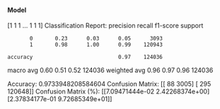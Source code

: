 #### Model
[1 1 1 ... 1 1 1]
Classification Report:
              precision    recall  f1-score   support

           0       0.23      0.03      0.05      3093
           1       0.98      1.00      0.99    120943

    accuracy                           0.97    124036
   macro avg       0.60      0.51      0.52    124036
weighted avg       0.96      0.97      0.96    124036

Accuracy: 0.9733948208584604
Confusion Matrix:
[[    88   3005]
 [   295 120648]]
Confusion Matrix (%):
[[7.09471444e-02 2.42268374e+00]
 [2.37834177e-01 9.72685349e+01]]
